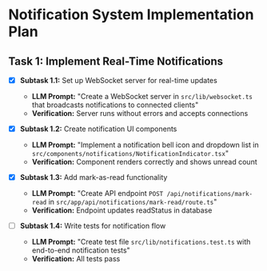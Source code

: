 # Notification System Implementation Plan

## Task 1: Implement Real-Time Notifications
- [x] **Subtask 1.1:** Set up WebSocket server for real-time updates
  - **LLM Prompt:** "Create a WebSocket server in `src/lib/websocket.ts` that broadcasts notifications to connected clients"
  - **Verification:** Server runs without errors and accepts connections

- [x] **Subtask 1.2:** Create notification UI components
  - **LLM Prompt:** "Implement a notification bell icon and dropdown list in `src/components/notifications/NotificationIndicator.tsx`"
  - **Verification:** Component renders correctly and shows unread count

- [x] **Subtask 1.3:** Add mark-as-read functionality
  - **LLM Prompt:** "Create API endpoint `POST /api/notifications/mark-read` in `src/app/api/notifications/mark-read/route.ts`"
  - **Verification:** Endpoint updates readStatus in database

- [ ] **Subtask 1.4:** Write tests for notification flow
  - **LLM Prompt:** "Create test file `src/lib/notifications.test.ts` with end-to-end notification tests"
  - **Verification:** All tests pass